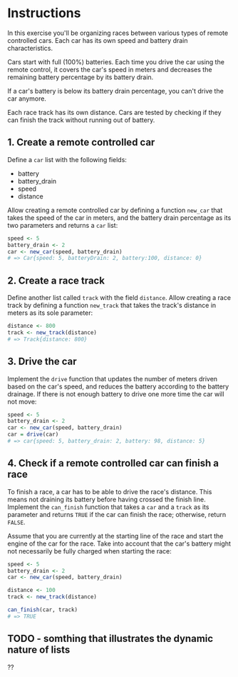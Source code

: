# Instructions

In this exercise you'll be organizing races between various types of remote controlled cars.
Each car has its own speed and battery drain characteristics.

Cars start with full (100%) batteries. Each time you drive the car using the remote control,
it covers the car's speed in meters and decreases the remaining battery percentage by its battery drain.

If a car's battery is below its battery drain percentage, you can't drive the car anymore.

Each race track has its own distance. Cars are tested by checking if they can finish the track without running out of battery.

## 1. Create a remote controlled car

Define a `car` list with the following fields:

- battery
- battery_drain
- speed
- distance

Allow creating a remote controlled car by defining a function `new_car` that takes the speed of the car in meters,
and the battery drain percentage as its two parameters and returns a `car` list:

```R
speed <- 5
battery_drain <- 2
car <- new_car(speed, battery_drain)
# => Car{speed: 5, batteryDrain: 2, battery:100, distance: 0}
```

## 2. Create a race track

Define another list called `track` with the field `distance`.
Allow creating a race track by defining a function `new_track` that takes the track's distance in meters as its sole parameter:

```R
distance <- 800
track <- new_track(distance)
# => Track{distance: 800}
```

## 3. Drive the car

Implement the `drive` function that updates the number of meters driven based on the car's speed, and reduces the battery according to the battery drainage.
If there is not enough battery to drive one more time the car will not move:

```R
speed <- 5
battery_drain <- 2
car <- new_car(speed, battery_drain)
car = drive(car)
# => car{speed: 5, battery_drain: 2, battery: 98, distance: 5}
```

## 4. Check if a remote controlled car can finish a race

To finish a race, a car has to be able to drive the race's distance. This means not draining its battery before having crossed the finish line. Implement the `can_finish` function that takes a `car` and a `track` as its parameter and returns `TRUE` if the car can finish the race; otherwise, return `FALSE`.

Assume that you are currently at the starting line of the race and start the engine of the car for the race. Take into account that the car's battery might not necessarily be fully charged when starting the race:
```R
speed <- 5
battery_drain <- 2
car <- new_car(speed, battery_drain)

distance <- 100
track <- new_track(distance)

can_finish(car, track)
# => TRUE
```

## TODO - somthing that illustrates the dynamic nature of lists

??

